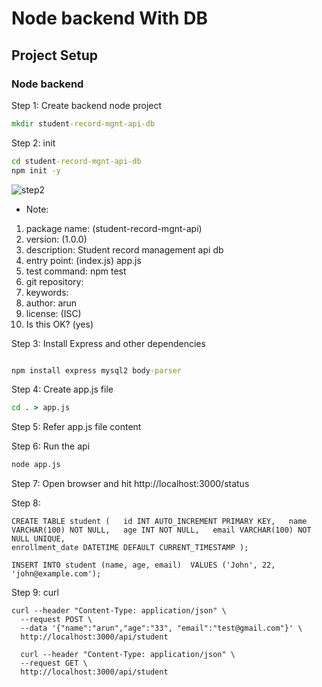 # Node backend With DB

## Project Setup

### Node backend

Step 1: Create backend node project
````cmd
mkdir student-record-mgnt-api-db
````

Step 2: init
````cmd
cd student-record-mgnt-api-db
npm init -y

````
![step2](./docs/images/bk_project_step1.jpg)

*   Note:
1. package name: (student-record-mgnt-api)
2. version: (1.0.0)
3. description: Student record management api db
4. entry point: (index.js) app.js
5. test command: npm test
6. git repository: 
7. keywords:
8. author: arun
9. license: (ISC)
10. Is this OK? (yes) 

Step 3: Install Express and other dependencies
````cmd

npm install express mysql2 body-parser

````

Step 4: Create app.js file
````cmd
cd . > app.js
````

Step 5: Refer app.js file content  


Step 6: Run the api

````cmd
node app.js
````

Step 7: Open browser and hit http://localhost:3000/status 

Step 8: 
````
CREATE TABLE student (   id INT AUTO_INCREMENT PRIMARY KEY,   name VARCHAR(100) NOT NULL,   age INT NOT NULL,   email VARCHAR(100) NOT NULL UNIQUE,
enrollment_date DATETIME DEFAULT CURRENT_TIMESTAMP );

INSERT INTO student (name, age, email)  VALUES ('John', 22, 'john@example.com');

````
Step 9: curl

````
curl --header "Content-Type: application/json" \
  --request POST \
  --data '{"name":"arun","age":"33", "email":"test@gmail.com"}' \
  http://localhost:3000/api/student

  curl --header "Content-Type: application/json" \
  --request GET \
  http://localhost:3000/api/student
````    